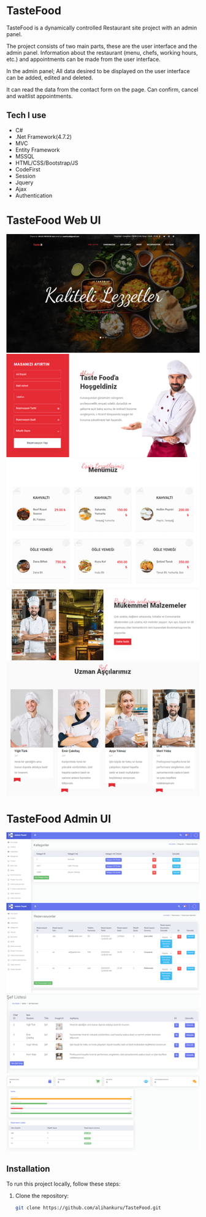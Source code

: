 # TasteFood

TasteFood is a dynamically controlled Restaurant site project with an admin panel.

The project consists of two main parts, these are the user interface and the admin panel. Information about the restaurant (menu, chefs, working hours, etc.) and appointments can be made from the user interface.

In the admin panel; All data desired to be displayed on the user interface can be added, edited and deleted.

It can read the data from the contact form on the page. Can confirm, cancel and waitlist appointments.

## Tech I use
- C#
- .Net Framework(4.7.2)
- MVC
- Entity Framework
- MSSQL
- HTML/CSS/Bootstrap/JS
- CodeFirst
- Session
- Jquery
- Ajax
- Authentication
 
# TasteFood Web UI
![TasteFood Web UI](https://github.com/alihankuru/TasteFood/blob/master/a1.png)
![TasteFood Web UI](https://github.com/alihankuru/TasteFood/blob/master/a2.png)
![TasteFood Web UI](https://github.com/alihankuru/TasteFood/blob/master/a3.png)
![TasteFood Web UI](https://github.com/alihankuru/TasteFood/blob/master/a4.png)
![TasteFood Web UI](https://github.com/alihankuru/TasteFood/blob/master/a55.png)

# TasteFood Admin UI
![TasteFood Admin UI](https://github.com/alihankuru/TasteFood/blob/master/a5.png)
![TasteFood Admin UI](https://github.com/alihankuru/TasteFood/blob/master/a6.png)
![TasteFood Admin UI](https://github.com/alihankuru/TasteFood/blob/master/a7.png)
![TasteFood Admin UI](https://github.com/alihankuru/TasteFood/blob/master/a9.png)

## Installation

To run this project locally, follow these steps:

1. Clone the repository:
   ```bash
   git clone https://github.com/alihankuru/TasteFood.git
